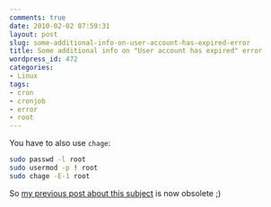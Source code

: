 ```yaml
---
comments: true
date: 2010-02-02 07:59:31
layout: post
slug: some-additional-info-on-user-account-has-expired-error
title: Some additional info on "User account has expired" error
wordpress_id: 472
categories:
- Linux
tags:
- cron
- cronjob
- error
- root
---
```


You have to also use `chage`:

```bash
sudo passwd -l root
sudo usermod -p ! root
sudo chage -E-1 root
```

So [my previous post about this subject](/2009/11/12/root-crontabscronjobs-not-executing-or-running/) is now obsolete ;)
